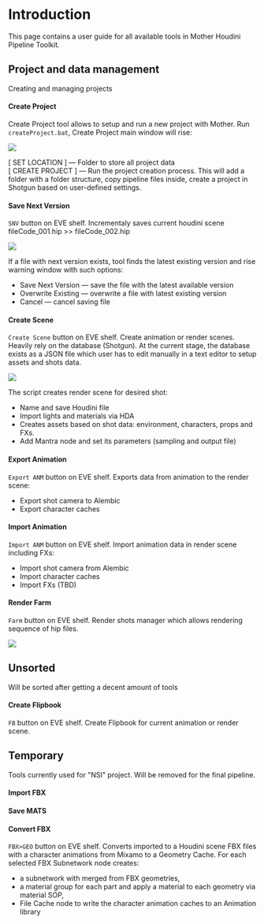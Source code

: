 # Introduction
This page contains a user guide for all available tools in Mother Houdini Pipeline Toolkit.

## Project and data management
Creating and managing projects 

#### Create Project
Create Project tool allows to setup and run a new project with Mother. Run `createProject.bat`, Create Project main window will rise:

[![](https://c2.staticflickr.com/2/1801/42501789174_f5af9c9462_o.gif)](https://c2.staticflickr.com/2/1801/42501789174_f5af9c9462_o.gif)

[ SET LOCATION ] — Folder to store all project data  
[ CREATE PROJECT ] — Run the project creation process. This will add a folder with a folder structure, copy pipeline files inside, create a project in Shotgun based on user-defined settings.

#### Save Next Version
`SNV` button on EVE shelf. Incrementaly saves current houdini scene  
fileCode_001.hip >> fileCode_002.hip

[![](https://c2.staticflickr.com/2/1915/45102596111_6576562e3a_o.gif)](https://c2.staticflickr.com/2/1915/45102596111_6576562e3a_o.gif)

If a file with next version exists, tool finds the latest existing version and rise warning window with such options:  
- Save Next Version — save the file with the latest available version  
- Overwrite Existing — overwrite a file with latest existing version  
- Cancel — cancel saving file

#### Create Scene
`Create Scene` button on EVE shelf. Create animation or render scenes. Heavily rely on the database (Shotgun). At the current stage, the database exists as a JSON file which user has to edit manually in a text editor to setup assets and shots data. 

[![](https://c2.staticflickr.com/8/7874/46370254914_29e08155e0_o.gif)](https://c2.staticflickr.com/8/7874/46370254914_29e08155e0_o.gif)

The script creates render scene for desired shot: 
- Name and save Houdini file
- Import lights and materials via HDA
- Creates assets based on shot data: environment, characters, props and FXs.
- Add Mantra node and set its parameters (sampling and output file)

#### Export Animation
`Export ANM` button on EVE shelf. Exports data from animation to the render scene:
- Export shot camera to Alembic
- Export character caches

#### Import Animation
`Import ANM` button on EVE shelf. Import animation data in render scene including FXs:
- Import shot camera from Alembic
- Import character caches
- Import FXs (TBD)

#### Render Farm
`Farm` button on EVE shelf. Render shots manager which allows rendering sequence of hip files.

[![](https://live.staticflickr.com/65535/47643518262_21993b12b8_o.gif)](https://live.staticflickr.com/65535/47643518262_21993b12b8_o.gif)

## Unsorted
Will be sorted after getting a decent amount of tools

#### Create Flipbook
`FB` button on EVE shelf. Create Flipbook for current animation or render scene.



## Temporary
Tools currently used for "NSI" project. Will be removed for the final pipeline.
#### Import FBX
#### Save MATS

#### Convert FBX
`FBX>GEO` button on EVE shelf. Converts imported to a Houdini scene FBX files with a character animations from Mixamo to a Geometry Cache. For each selected FBX Subnetwork node creates:
- a subnetwork with merged from FBX geometries,  
- a material group for each part and apply a material to each geometry via material SOP,
- File Cache node to write the character animation caches to an Animation library